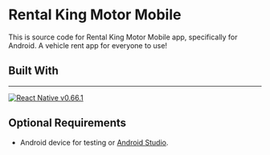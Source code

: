 # Rental King Motor Mobile

This is source code for Rental King Motor Mobile app, specifically for Android. A vehicle rent app for everyone to use!

## Built With

---

[![React Native v0.66.1](https://img.shields.io/badge/React_Native%20-v0.66.1-blue.svg?style=flat)](https://reactnative.dev)

## Optional Requirements

- Android device for testing or [Android Studio](https://developer.android.com/studio).
